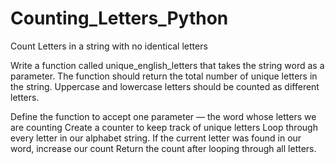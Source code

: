 # Counting_Letters_Python
Count Letters in a string with no identical letters

Write a function called unique_english_letters that takes the string word as a parameter. The function should return the total number of unique letters in the string. Uppercase and lowercase letters should be counted as different letters.

Define the function to accept one parameter — the word whose letters we are counting
Create a counter to keep track of unique letters
Loop through every letter in our alphabet string. If the current letter was found in our word, increase our count
Return the count after looping through all letters.
